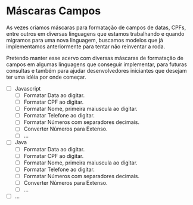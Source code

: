 # Máscaras Campos

  As vezes criamos máscaras para formatação de campos de datas, CPFs, entre outros em diversas linguagens que estamos trabalhando e quando migramos para uma nova linguagem, buscamos modelos que já implementamos anteriormente para tentar não reinventar a roda.

  Pretendo manter esse acervo com diversas máscaras de formatação de campos em algumas linguagens que conseguir implementar, para futuras consultas e também para ajudar desenvolvedores iniciantes que desejam ter uma idéia por onde começar.
  
 - [ ] Javascript
   - [ ] Formatar Data ao digitar.
   - [ ] Formatar CPF ao digitar.
   - [ ] Formatar Nome, primeira maiuscula ao digitar.
   - [ ] Formatar Telefone ao digitar.
   - [ ] Formatar Números com separadores decimais.
   - [ ] Converter Números para Extenso.
   - [ ] ...
 - [ ] Java
   - [ ] Formatar Data ao digitar.
   - [ ] Formatar CPF ao digitar.
   - [ ] Formatar Nome, primeira maiuscula ao digitar.
   - [ ] Formatar Telefone ao digitar.
   - [ ] Formatar Números com separadores decimais.
   - [ ] Converter Números para Extenso.
   - [ ] ...
 - [ ] ...
